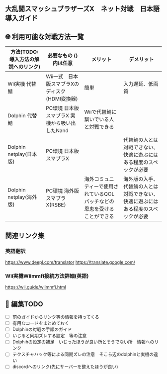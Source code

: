 ## 大乱闘スマッシュブラザーズX　ネット対戦　日本語導入ガイド

## :globe_with_meridians: 利用可能な対戦方法一覧
方法(TODO: 導入方法の解説へのリンク) | 必要なもの ()内は任意 | メリット | デメリット 
---|---|---|---
Wii実機 代替鯖 | Wii一式　日本版スマブラXのディスク (HDMI変換器) | 簡単 | 入力遅延、低画質
Dolphin 代替鯖 | PC環境 日本版スマブラX 実機から吸い出したNand | Wiiで代替鯖に繋いでいる人と対戦できる | 
Dolphin netplay(日本版)| PC環境 日本版スマブラX||代替鯖の人とは対戦できない、快適に遊ぶにはある程度のスペックが必要|
Dolphin netplay(海外版)| PC環境 海外版スマブラX(RSBE)|海外コミュニティーで使用されているQOLパッチなどの恩恵を受けることができる|海外版の入手、代替鯖の人とは対戦できない、快適に遊ぶにはある程度のスペックが必要|


## 関連リンク集
### 英語翻訳
https://www.deepl.com/translator
https://translate.google.com/

### Wii実機Wiimmfi接続方法詳細(英語)
https://wii.guide/wiimmfi.html

## :green_book: 編集TODO

- [ ] 前のガイドからリンク等の情報を持ってくる
- [ ] 有用なコードをまとめておく
- [ ] Dolphinの対戦の手順のガイド
- [ ] いじると同期ズレする設定　等の注意
- [ ] Dolphihの設定の補足　いじったほうが良い所とそうでない所　情報へのリンク
- [ ] テクスチャハック等による同期ズレの注意　そこら辺のdolphinと実機の違い
- [ ] discordへのリンク(先にサーバーを整えたほうが良い)
